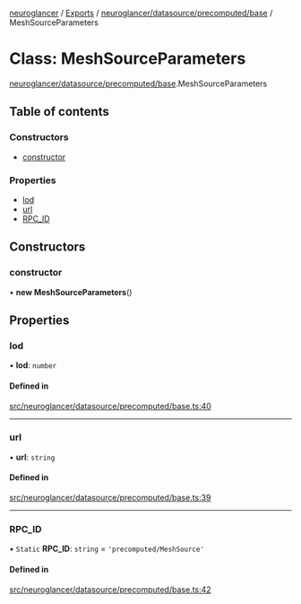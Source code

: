 [neuroglancer](../README.md) / [Exports](../modules.md) / [neuroglancer/datasource/precomputed/base](../modules/neuroglancer_datasource_precomputed_base.md) / MeshSourceParameters

# Class: MeshSourceParameters

[neuroglancer/datasource/precomputed/base](../modules/neuroglancer_datasource_precomputed_base.md).MeshSourceParameters

## Table of contents

### Constructors

- [constructor](neuroglancer_datasource_precomputed_base.MeshSourceParameters.md#constructor)

### Properties

- [lod](neuroglancer_datasource_precomputed_base.MeshSourceParameters.md#lod)
- [url](neuroglancer_datasource_precomputed_base.MeshSourceParameters.md#url)
- [RPC\_ID](neuroglancer_datasource_precomputed_base.MeshSourceParameters.md#rpc_id)

## Constructors

### constructor

• **new MeshSourceParameters**()

## Properties

### lod

• **lod**: `number`

#### Defined in

[src/neuroglancer/datasource/precomputed/base.ts:40](https://github.com/ActiveBrainAtlas2/neuroglancer/blob/034b457d/src/neuroglancer/datasource/precomputed/base.ts#L40)

___

### url

• **url**: `string`

#### Defined in

[src/neuroglancer/datasource/precomputed/base.ts:39](https://github.com/ActiveBrainAtlas2/neuroglancer/blob/034b457d/src/neuroglancer/datasource/precomputed/base.ts#L39)

___

### RPC\_ID

▪ `Static` **RPC\_ID**: `string` = `'precomputed/MeshSource'`

#### Defined in

[src/neuroglancer/datasource/precomputed/base.ts:42](https://github.com/ActiveBrainAtlas2/neuroglancer/blob/034b457d/src/neuroglancer/datasource/precomputed/base.ts#L42)

